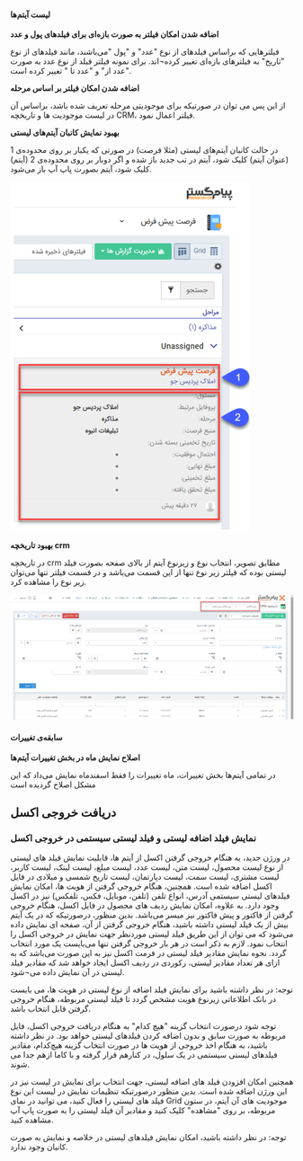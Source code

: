 
#### لیست آیتم‌ها

**اضافه شدن امکان فیلتر به صورت بازه‌ای برای فیلدهای پول و عدد**

فیلترهایی که براساس فیلدهای از نوع "عدد" و "پول "می‌باشند، مانند فیلدهای از نوع "تاریخ" به فیلترهای بازه‌ای تغییر کرده¬اند. برای نمونه فیلتر فیلد از نوع عدد به صورت "عدد از" و "عدد تا " تغییر کرده است.

**اضافه شدن امکان فیلتر بر اساس مرحله**

از این پس می توان در صورتیکه برای موجودیتی مرحله تعریف شده باشد، براساس آن در لیست موجودیت ها و تاریخچه CRM، فیلتر اعمال نمود.

**بهبود نمایش کانبان آیتم‌های لیستی** 

در حالت کانبان آیتم‌های لیستی (مثلا فرصت) در صورتی که یکبار بر روی محدوده‌ی 1 (عنوان آیتم) کلیک شود، آیتم در تب جدید باز شده و اگر دوبار بر روی محدوده‌ی 2 (آیتم) کلیک شود، آیتم بصورت پاپ آپ باز می‌شود.

 ![](84.png)

**بهبود تاریخچه crm**

در تاریخچه crm مطابق تصویر، انتخاب نوع و زیرنوع آیتم از بالای صفحه بصورت فیلد لیستی بوده که فیلتر زیر نوع تنها از این قسمت می‌باشد و در قسمت فیلتر تنها می‌توان زیر نوع را مشاهده کرد.

![](85.png)

#### سابقه‌ی تغییرات 

**اصلاح نمایش ماه در بخش تغییرات آیتم‌ها**

در تمامی آیتم‌ها بخش تغییرات، ماه تغییرات را فقط اسفندماه نمایش می‌داد که این مشکل اصلاح گردیده است

## دریافت خروجی اکسل

### نمایش فیلد اضافه لیستی و فیلد لیستی سیستمی در خروجی اکسل
در ورژن جدید، به هنگام خروجی گرفتن اکسل از آیتم ها، قابلیت نمایش فیلد های لیستی از نوع لیست محصول، لیست متن، لیست عدد، لیست مبلغ، لیست لینک، لیست کاربر، لیست مشتری، لیست سمت، لیست دپارتمان، لیست تاریخ شمسی و میلادی در فایل اکسل اضافه شده است. همچنین، هنگام خروجی گرفتن از هویت ها، امکان نمایش فیلدهای لیستی سیستمی آدرس، انواع تلفن (تلفن، موبایل، فکس، تلفکس) نیز در اکسل وجود دارد. به علاوه، امکان نمایش ردیف های محصول در فایل اکسل، هنگام خروجی گرفتن از فاکتور و پیش فاکتور نیز میسر می‌باشد.
بدین منظور، درصورتیکه که در یک آیتم بیش از یک فیلد لیستی داشته باشید، هنگام خروجی گرفتن از آن، صفحه ای نمایش داده می‌شود که می توان از این طریق فیلد لیستی موردنظر جهت نمایش در خروجی اکسل را انتخاب نمود. لازم به ذکر است در هر بار خروجی گرفتن تنها می‌بایست یک مورد انتخاب گردد. نحوه نمایش مقادیر فیلد لیستی در فرمت اکسل نیز به این صورت می‌باشد که به ازای هر تعداد مقادیر لیستی، رکوردی در ردیف اکسل ایجاد خواهد شد که مقادیر فیلد لیستی در آن نمایش داده می¬شود.

توجه: در نظر داشته باشید برای نمایش فیلد اضافه از نوع لیستی در هویت ها، می بایست در بانک اطلاعاتی زیرنوع هویت مشخص گردد تا فیلد لیستی مربوطه، هنگام خروجی گرفتن قابل انتخاب باشد.

 توجه شود درصورت انتخاب گزینه "هیچ کدام" به هنگام دریافت خروجی اکسل، فایل مربوطه به صورت سابق و بدون اضافه کردن فیلدهای لیستی خواهد بود. در نظر داشته باشید، به هنگام اخذ خروجی از هویت ها در صورت انتخاب گزینه هیچ‌کدام، مقادیر فیلدهای لیستی سیستمی در یک سلول، در کنارهم قرار گرفته و با کاما ازهم جدا می شوند.
 
همچنین امکان افزودن فیلد های اضافه لیستی، جهت انتخاب برای نمایش در لیست نیز در این ورژن اضافه شده است. بدین منظور درصورتیکه تنظیمات نمایش در لیست این نوع فیلد های لیستی را فعال کنید، می توانید در نمای Grid موجودیت های آن آیتم، در ستون مربوطه، بر روی "مشاهده" کلیک کنید و مقادیر آن فیلد لیستی را به صورت پاپ آپ مشاهده کنید.

توجه: در نظر داشته باشید، امکان نمایش فیلدهای لیستی در خلاصه و نمایش به صورت کانبان وجود ندارد.
